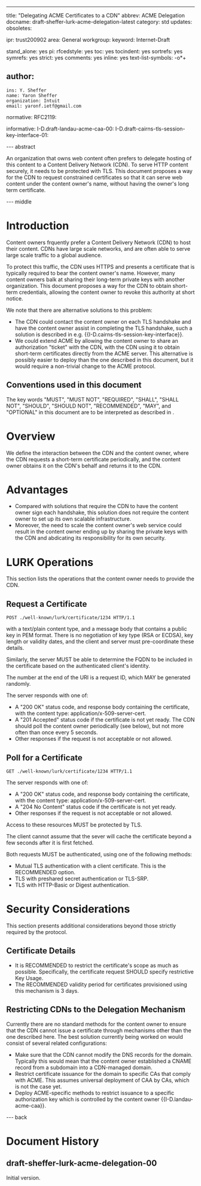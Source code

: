 ---
title: "Delegating ACME Certificates to a CDN" 
abbrev: ACME Delegation
docname: draft-sheffer-lurk-acme-delegation-latest
category: std
updates: 
obsoletes:

ipr: trust200902
area: General
workgroup:
keyword: Internet-Draft

stand_alone: yes
pi:
  rfcedstyle: yes
  toc: yes
  tocindent: yes
  sortrefs: yes
  symrefs: yes
  strict: yes
  comments: yes
  inline: yes
  text-list-symbols: -o*+

author:
  -
    ins: Y. Sheffer
    name: Yaron Sheffer
    organization: Intuit
    email: yaronf.ietf@gmail.com

normative:
  RFC2119:

informative:
  I-D.draft-landau-acme-caa-00:
  I-D.draft-cairns-tls-session-key-interface-01:

--- abstract

An organization that owns web content often prefers to delegate hosting of this content
to a Content Delivery Network (CDN). To serve HTTP content securely, it needs to be
protected with TLS. This document proposes a way for the CDN
to request constrained certificates so that it can serve web content under
the content owner's name, without having the owner's
long term certificate.

--- middle

# Introduction

Content owners frquently prefer a Content Delivery Network (CDN)
to host their content. CDNs have large scale networks, and are often
able to serve large scale traffic to a global audience.

To protect this traffic, the CDN uses HTTPS and presents a certificate that
is typically required to bear the content owner's name. However, many content owners
balk at sharing their long-term private keys with another organization. This
document proposes a way for the CDN to obtain
short-term credentials, allowing the content owner to revoke this authority at short
notice.

We note that there are alternative solutions to this problem:

* The CDN
could contact the content owner on each TLS handshake and have the content
owner assist in completing the TLS handshake, such a solution is described in
e.g. {{I-D.cairns-tls-session-key-interface}}.
* We could extend ACME by allowing the content owner to share an authorization
"ticket" with the CDN, with the CDN using it to obtain short-term
certificates directly from the ACME server. This alternative is possibly easier
to deploy than the one described in this document, but
it would require a non-trivial change to the ACME protocol. 

## Conventions used in this document
The key words "MUST", "MUST NOT", "REQUIRED", "SHALL", "SHALL NOT", "SHOULD",
"SHOULD NOT", "RECOMMENDED", "MAY", and "OPTIONAL" in this document are to be
interpreted as described in <xref target="RFC2119"/>.

# Overview

We define the interaction between the CDN and the content owner, where the CDN
requests a short-term certificate periodically, and the content owner obtains it
on the CDN's behalf and returns it to the CDN.

# Advantages

* Compared with solutions that require the CDN to have the content owner sign each
handshake, this solution does not require the content owner to set up its own
scalable infrastructure.
* Moreover, the need to scale the content owner's web service could result in the content
owner ending up by sharing the private keys with the CDN and abdicating its responsibility
for its own security.

# LURK Operations

This section lists the operations that the content owner needs to provide the CDN.

## Request a Certificate

```
POST ./well-known/lurk/certificate/1234 HTTP/1.1
```

with a text/plain content type, and a message body that contains a public key in PEM format.
There is no negotiation of key type (RSA or ECDSA), key length or validity dates,
and the client and server
must pre-coordinate these details.

Similarly, the server MUST be able to determine the FQDN to be included in the certificate
based on the authenticated client's identity.

The number at the end of the URI is a request ID, which MAY be generated randomly.

The server responds with one of:

* A "200 OK" status code, and response body containing the certificate, with the content type:
application/x-509-server-cert.
* A "201 Accepted" status code if the certificate is not yet ready. The CDN should poll
the content owner periodically (see below), but not more often than once every 5 seconds.
* Other responses if the request is not acceptable or not allowed.

## Poll for a Certificate

```
GET ./well-known/lurk/certificate/1234 HTTP/1.1
```

The server responds with one of:

* A "200 OK" status code, and response body containing the certificate, with the content type:
application/x-509-server-cert.
* A "204 No Content" status code if the certificate is not yet ready.
* Other responses if the request is not acceptable or not allowed.

Access to these resources MUST be protected by TLS.

The client cannot assume that the sever will cache the certificate beyond a few seconds
after it is first fetched.

Both requests MUST be authenticated, using one of the following methods:

* Mutual TLS authentication with a client certificate. This is the RECOMMENDED option.
* TLS with preshared secret authentication or TLS-SRP.
* TLS with HTTP-Basic or Digest authentication.

# Security Considerations

This section presents additional considerations beyond those strictly required by the protocol.

## Certificate Details

* It is RECOMMENDED to restrict the certificate's scope as much as possible.
Specifically, the certificate request SHOULD specify restrictive Key Usage.
* The RECOMMENDED validity period for certificates provisioned using this
mechanism is 3 days.

## Restricting CDNs to the Delegation Mechanism

Currently there are no standard methods for the content owner to ensure that
the CDN cannot issue a certificate through mechanisms other than the one described here.
The best solution currently being worked on would consist of several related
configurations:

 * Make sure that the CDN cannot modify the DNS records for the domain.
 Typically this would mean that the content owner established a CNAME record
 from a subdomain into a CDN-managed domain.
 * Restrict certificate issuance for the domain to specific CAs that comply
 with ACME. This assumes
 universal deployment of CAA by CAs, which is not the case yet.
 * Deploy ACME-specific methods to restrict issuance to a specific authorization
 key which is controlled by the content owner {{I-D.landau-acme-caa}}.
 
--- back

# Document History

## draft-sheffer-lurk-acme-delegation-00

Initial version.

